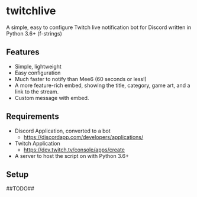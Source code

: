 # twitchlive
A simple, easy to configure Twitch live notification bot for Discord written in Python 3.6+ (f-strings)

##  Features
* Simple, lightweight
* Easy configuration
* Much faster to notify than Mee6 (60 seconds or less!)
* A more feature-rich embed, showing the title, category, game art, and a link to the stream.
* Custom message with embed.


## Requirements
* Discord Application, converted to a bot
  * https://discordapp.com/developers/applications/
* Twitch Application
  * https://dev.twitch.tv/console/apps/create
* A server to host the script on with Python 3.6+

## Setup
##TODO##
